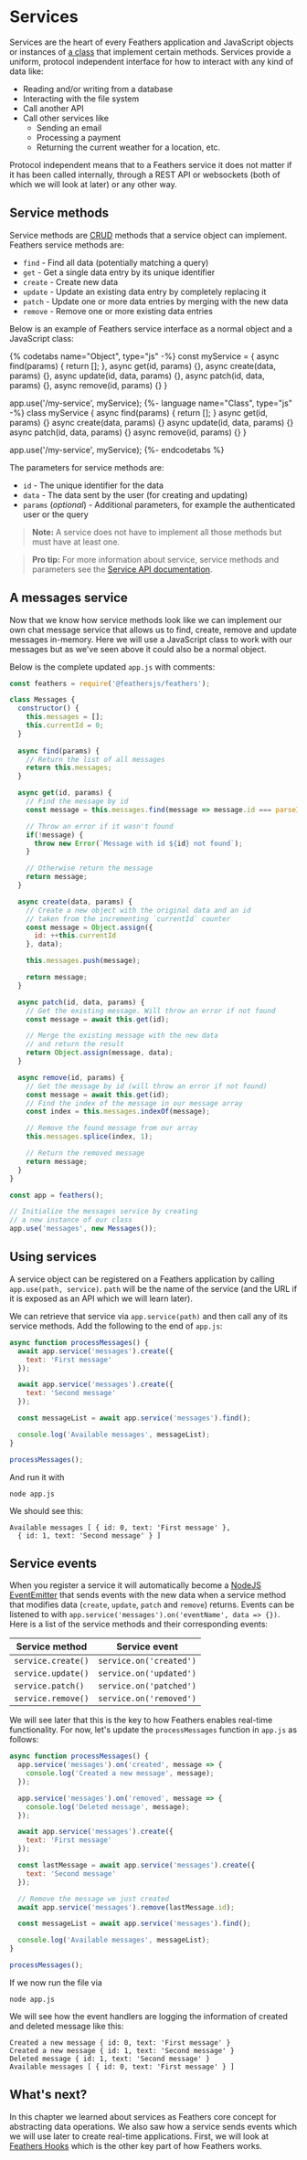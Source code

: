 # Services

Services are the heart of every Feathers application and JavaScript objects or instances of [a class](https://developer.mozilla.org/en/docs/Web/JavaScript/Reference/Classes) that implement certain methods. Services provide a uniform, protocol independent interface for how to interact with any kind of data like:

- Reading and/or writing from a database
- Interacting with the file system
- Call another API
- Call other services like
  - Sending an email
  - Processing a payment
  - Returning the current weather for a location, etc.

Protocol independent means that to a Feathers service it does not matter if it has been called internally, through a REST API or websockets (both of which we will look at later) or any other way.

## Service methods

Service methods are [CRUD](https://en.wikipedia.org/wiki/Create,_read,_update_and_delete) methods that a service object can implement. Feathers service methods are:

- `find` - Find all data (potentially matching a query)
- `get` - Get a single data entry by its unique identifier
- `create` - Create new data
- `update` - Update an existing data entry by completely replacing it
- `patch` - Update one or more data entries by merging with the new data
- `remove` - Remove one or more existing data entries

Below is an example of Feathers service interface as a normal object and a JavaScript class:

{% codetabs name="Object", type="js" -%}
const myService = {
  async find(params) {
    return [];
  },
  async get(id, params) {},
  async create(data, params) {},
  async update(id, data, params) {},
  async patch(id, data, params) {},
  async remove(id, params) {}
}

app.use('/my-service', myService);
{%- language name="Class", type="js" -%}
class myService {
  async find(params) {
    return [];
  }
  async get(id, params) {}
  async create(data, params) {}
  async update(id, data, params) {}
  async patch(id, data, params) {}
  async remove(id, params) {}
}

app.use('/my-service', myService);
{%- endcodetabs %}

The parameters for service methods are:

- `id` - The unique identifier for the data
- `data` - The data sent by the user (for creating and updating)
- `params` (*optional*) - Additional parameters, for example the authenticated user or the query

> __Note:__ A service does not have to implement all those methods but must have at least one.

<!-- -->

> __Pro tip:__ For more information about service, service methods and parameters see the [Service API documentation](../../api/services.md).

## A messages service

Now that we know how service methods look like we can implement our own chat message service that allows us to find, create, remove and update messages in-memory. Here we will use a JavaScript class to work with our messages but as we've seen above it could also be a normal object.

Below is the complete updated `app.js` with comments:

```js
const feathers = require('@feathersjs/feathers');

class Messages {
  constructor() {
    this.messages = [];
    this.currentId = 0;
  }
  
  async find(params) {
    // Return the list of all messages
    return this.messages;
  }

  async get(id, params) {
    // Find the message by id
    const message = this.messages.find(message => message.id === parseInt(id, 10));

    // Throw an error if it wasn't found
    if(!message) {
      throw new Error(`Message with id ${id} not found`);
    }

    // Otherwise return the message
    return message;
  }

  async create(data, params) {
    // Create a new object with the original data and an id
    // taken from the incrementing `currentId` counter
    const message = Object.assign({
      id: ++this.currentId
    }, data);

    this.messages.push(message);

    return message;
  }

  async patch(id, data, params) {
    // Get the existing message. Will throw an error if not found
    const message = await this.get(id);

    // Merge the existing message with the new data
    // and return the result
    return Object.assign(message, data);
  }

  async remove(id, params) {
    // Get the message by id (will throw an error if not found)
    const message = await this.get(id);
    // Find the index of the message in our message array
    const index = this.messages.indexOf(message);

    // Remove the found message from our array
    this.messages.splice(index, 1);

    // Return the removed message
    return message;
  }
}

const app = feathers();

// Initialize the messages service by creating
// a new instance of our class
app.use('messages', new Messages());
```

## Using services

A service object can be registered on a Feathers application by calling `app.use(path, service)`. `path` will be the name of the service (and the URL if it is exposed as an API which we will learn later).

We can retrieve that service via `app.service(path)` and then call any of its service methods. Add the following to the end of `app.js`:

```js
async function processMessages() {
  await app.service('messages').create({
    text: 'First message'
  });

  await app.service('messages').create({
    text: 'Second message'
  });

  const messageList = await app.service('messages').find();

  console.log('Available messages', messageList);
}

processMessages();
```

And run it with

```
node app.js
```

We should see this:

```
Available messages [ { id: 0, text: 'First message' },
  { id: 1, text: 'Second message' } ]
```

## Service events

When you register a service it will automatically become a [NodeJS EventEmitter](https://nodejs.org/api/events.html) that sends events with the new data when a service method that modifies data (`create`, `update`, `patch` and `remove`) returns. Events can be listened to with `app.service('messages').on('eventName', data => {})`. Here is a list of the service methods and their corresponding events:

| Service method     | Service event           |
| ------------------ | ----------------------- |
| `service.create()` | `service.on('created')` |
| `service.update()` | `service.on('updated')` |
| `service.patch()`  | `service.on('patched')` |
| `service.remove()` | `service.on('removed')` |

We will see later that this is the key to how Feathers enables real-time functionality. For now, let's update the `processMessages` function in `app.js` as follows:

```js
async function processMessages() {
  app.service('messages').on('created', message => {
    console.log('Created a new message', message);
  });

  app.service('messages').on('removed', message => {
    console.log('Deleted message', message);
  });

  await app.service('messages').create({
    text: 'First message'
  });

  const lastMessage = await app.service('messages').create({
    text: 'Second message'
  });

  // Remove the message we just created
  await app.service('messages').remove(lastMessage.id);

  const messageList = await app.service('messages').find();

  console.log('Available messages', messageList);
}

processMessages();
```

If we now run the file via

```
node app.js
```

We will see how the event handlers are logging the information of created and deleted message like this:

```
Created a new message { id: 0, text: 'First message' }
Created a new message { id: 1, text: 'Second message' }
Deleted message { id: 1, text: 'Second message' }
Available messages [ { id: 0, text: 'First message' } ]
```

## What's next?

In this chapter we learned about services as Feathers core concept for abstracting data operations. We also saw how a service sends events which we will use later to create real-time applications. First, we will look at [Feathers Hooks](./hooks.md) which is the other key part of how Feathers works.
